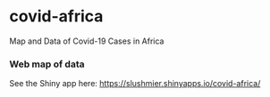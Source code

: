 # covid-africa
Map and Data of Covid-19 Cases in Africa

### Web map of data

See the Shiny app here: https://slushmier.shinyapps.io/covid-africa/
